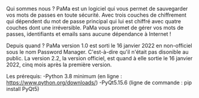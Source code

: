 Qui sommes nous ?
PaMa est un logiciel qui vous permet de sauvegarder vos mots de passes en toute sécurité. 
Avec trois couches de chiffrement qui dépendent du mot de passe principal qui lui est chiffré avec quatre couches dont une irréversible. 
PaMa vous promet de gérer vos mots de passes, identifiants et emails sans aucune dépendance à Internet !

Depuis quand ?
PaMa version 1.0 est sorti le 16 janvier 2022 en non-officiel sous le nom Password Manager. 
C'est-à-dire qu'il n'était pas disonible au public. La version 2.2, la version officiel, est quand à elle sortie le 16 janvier 2022, cinq mois après la première version.

Les prérequis: 
-Python 3.8 minimum (en ligne : https://www.python.org/downloads/)
-PyQt5.15.6 (ligne de commande : pip install PyQt5)
